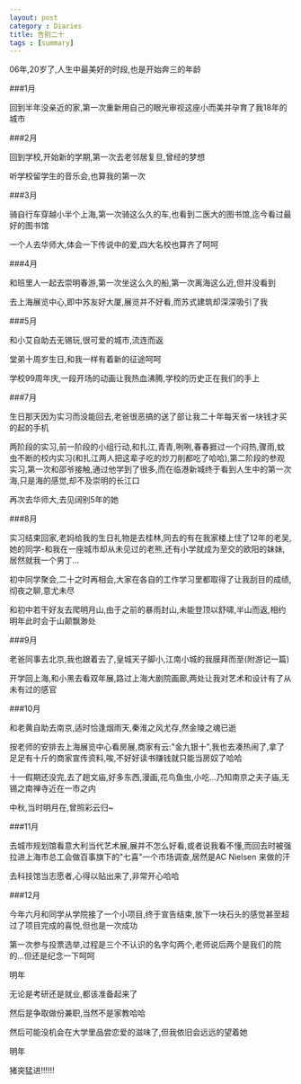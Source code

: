 ```yaml
---
layout: post
category : Diaries
title: 告别二十
tags : [summary]
---
```



06年,20岁了,人生中最美好的时段,也是开始奔三的年龄

###1月 

回到半年没亲近的家,第一次重新用自己的眼光审视这座小而美并孕育了我18年的城市

###2月 

回到学校,开始新的学期,第一次去老邻居复旦,曾经的梦想

听学校留学生的音乐会,也算我的第一次

###3月 

骑自行车穿越小半个上海,第一次骑这么久的车,也看到二医大的图书馆,迄今看过最好的图书馆

一个人去华师大,体会一下传说中的爱,四大名校也算齐了呵呵

###4月 

和班里人一起去崇明春游,第一次坐这么久的船,第一次离海这么近,但并没看到

去上海展览中心,即中苏友好大厦,展览并不好看,而苏式建筑却深深吸引了我

###5月 

和小艾自助去无锡玩,很可爱的城市,流连而返

堂弟十周岁生日,和我一样有着新的征途呵呵

学校99周年庆,一段开场的动画让我热血沸腾,学校的历史正在我们的手上

###7月 

生日那天因为实习而没能回去,老爸很恶搞的送了部让我二十年每天省一块钱才买的起的手机

两阶段的实习,前一阶段的小组行动,和扎江,青青,咧咧,春春捱过一个闷热,骤雨,蚊虫不断的校内实习(和扎江两人把这辈子吃的炒刀削都吃了哈哈),第二阶段的参观实习,第一次和邵爷接触,通过他学到了很多,而在临港新城终于看到人生中的第一次海,只是海的感觉,却不及崇明的长江口

再次去华师大,去见阔别5年的她

###8月 

实习结束回家,老妈给我的生日礼物是去桂林,同去的有在我家楼上住了12年的老吴,她的同学-和我在一座城市却从未见过的老熊,还有小学就成为至交的欧阳的妹妹,居然就我一个男丁...

初中同学聚会,二十之时再相会,大家在各自的工作学习里都取得了让我刮目的成绩,彻夜之聊,意尤未尽

和初中若干好友去爬明月山,由于之前的暴雨封山,未能登顶以舒啸,半山而返,相约明年此时会于山颠飘渺处

###9月 

老爸同事去北京,我也跟着去了,皇城天子脚小,江南小城的我膜拜而至(附游记一篇)

开学回上海,和小黑去看双年展,路过上海大剧院画廊,两处让我对艺术和设计有了从未有过的感官

###10月 

和老黄自助去南京,适时恰逢烟雨天,秦淮之风尤存,然金陵之魂已逝

按老师的安排去上海展览中心看房展,商家有云:"金九银十",我也去凑热闹了,拿了足足有十斤的商家宣传资料,唉,不好好读书赚钱就只能当房奴了哈哈

十一假期还没完,去了趟文庙,好多东西,漫画,花鸟鱼虫,小吃...乃知南京之夫子庙,无锡之南禅寺近在一市之内
 
中秋,当时明月在,曾照彩云归~

###11月 

去城市规划馆看意大利当代艺术展,展并不怎么好看,或者说我看不懂,而回去时被强拉进上海市总工会做百事旗下的"七喜"一个市场调查,居然是AC Nielsen 来做的汗

去科技馆当志愿者,心得以贴出来了,非常开心哈哈

###12月 

今年六月和同学从学院接了一个小项目,终于宣告结束,放下一块石头的感觉甚至超过了项目完成的喜悦,但也是一次成功

第一次参与投票选举,过程是三个不认识的名字勾两个,老师说后两个是我们的院的...但还是纪念一下呵呵

明年

无论是考研还是就业,都该准备起来了

然后是争取做份兼职,当然不是家教哈哈

然后可能没机会在大学里品尝恋爱的滋味了,但我依旧会远远的望着她

明年

猪突猛进!!!!!!
